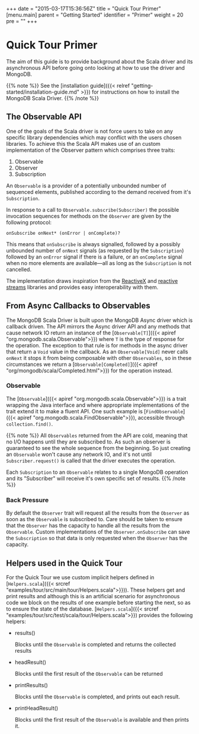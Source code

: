 +++
date = "2015-03-17T15:36:56Z"
title = "Quick Tour Primer"
[menu.main]
  parent = "Getting Started"
  identifier = "Primer"
  weight = 20
  pre = "<i class='fa'></i>"
+++

# Quick Tour Primer

The aim of this guide is to provide background about the Scala driver and its asynchronous API before going onto 
looking at how to use the driver and MongoDB.

{{% note %}}
See the [installation guide]({{< relref "getting-started/installation-guide.md" >}})
for instructions on how to install the MongoDB Scala Driver.
{{% /note %}}

## The Observable API

One of the goals of the Scala driver is not force users to take on any specific library dependencies which may conflict with the users chosen libraries. To achieve this the Scala API makes use of an custom implementation of the Observer pattern which comprises three traits:

1. Observable
2. Observer
3. Subscription 

An `Observable` is a provider of a potentially unbounded number of sequenced elements, published according to the demand received from it's `Subscription`.

In response to a call to `Observable.subscribe(Subscriber)` the possible invocation sequences for methods on the `Observer` are given by the following protocol:

```
onSubscribe onNext* (onError | onComplete)?
```

This means that `onSubscribe` is always signalled, followed by a possibly unbounded number of `onNext` signals (as requested by the `Subscription`) 
followed by an `onError` signal if there is a failure, or an `onComplete` signal when no more elements are available—all as long as 
the `Subscription` is not cancelled.

The implementation draws inspiration from the [ReactiveX](http://reactivex.io/) and [reactive streams](http://www.reactive-streams.org) libraries and provides easy interoperability with them.


## From Async Callbacks to Observables

The MongoDB Scala Driver is built upon the MongoDB Async driver which is callback driven.
The API mirrors the Async driver API and any methods that cause network IO return an instance of the 
[`Observable[T]`]({{< apiref "org.mongodb.scala.Observable">}}) where `T` is the type of response for the operation. The 
exception to that rule is for methods in the async driver that return a `Void` value in the callback. 
As an `Observable[Void]` never calls `onNext` it stops it from being composable with other `Observables`, so  in these 
circumstances we return a [`Observable[Completed]`]({{< apiref "org/mongodb/scala/Completed.html">}}) for the operation instead.

### Observable

The [`Observable`]({{< apiref "org.mongodb.scala.Observable">}}) is a trait wrapping the Java interface and where appropriate 
implementations of the trait extend it to make a fluent API. One such example is 
[`FindObservable`]({{< apiref "org.mongodb.scala.FindObservable">}}), accessible through `collection.find()`.

{{% note %}}
All `Observables` returned from the API are cold, meaning that no I/O happens until they are subscribed to. As such an observer is
 guaranteed to see the whole sequence from the beginning. So just creating an `Observable` won't cause any network IO, and it's not until 
`Subscriber.request()` is called that the driver executes the operation.  

Each `Subscription` to an `Observable` relates to a single MongoDB operation and its "Subscriber" will receive it's own specific set of results. 
{{% /note %}}

### Back Pressure

By default the `Observer` trait will request all the results from the `Observer` as soon as the `Observable` is subscribed to. Care should 
be taken to ensure that the `Observer` has the capacity to handle all the results from the `Observable`. Custom implementations of the 
`Observer.onSubscribe` can save the `Subscription` so that data is only requested when the `Observer` has the capacity.

## Helpers used in the Quick Tour

For the Quick Tour we use custom implicit helpers defined in [`Helpers.scala`]({{< srcref "examples/tour/src/main/tour/Helpers.scala">}})). These helpers get and print results and although this is an artificial scenario for asynchronous code we 
block on  the results of one example before starting the next, so as to ensure the state of the database. [`Helpers.scala`]({{< srcref "examples/tour/src/test/scala/tour/Helpers.scala">}}) 
provides the following helpers:

*   results()

    Blocks until the `Observable` is completed and returns the collected results

*   headResult()

    Blocks until the first result of the `Observable` can be returned

*   printResults()
  
    Blocks until the `Observable` is completed, and prints out each result.
   
*   printHeadResult()

    Blocks until the first result of the `Observable` is available and then prints it.
